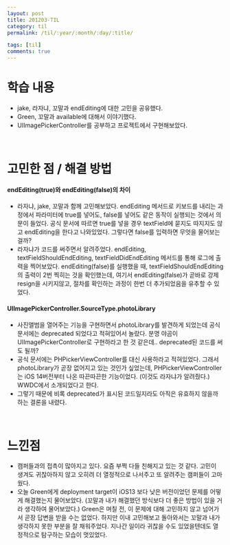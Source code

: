 ```yaml
---
layout: post
title: 201203-TIL
category: til
permalink: /til/:year/:month/:day/:title/

tags: [til]
comments: true
---
```


# 학습 내용
- jake, 라자냐, 꼬말과 endEditing에 대한 고민을 공유했다.
- Green, 꼬말과 available에 대해서 이야기했다.
- UIImagePickerController를 공부하고 프로젝트에서 구현해보았다.

<br>

# 고민한 점 / 해결 방법
#### endEditing(true)와 endEditing(false)의 차이
- 라자냐, jake, 꼬말과 함께 고민해보았다. endEditing 메서드로 키보드를 내리는 과정에서 파라미터에 true를 넣어도, false를 넣어도 같은 동작이 실행되는 것에서 의문이 들었다. 공식 문서에 따르면 true를 넣을 경우 textField에 묻지도 따지지도 않고 endEditing을 한다고 나와있었다. 그렇다면 false를 입력하면 무엇을 물어보는 걸까?
- 라자냐가 코드를 써주면서 알려주었다. endEditing, textFieldShouldEndEditing, textFieldDidEndEditing 메서드를 통해 로그에 출력을 찍어보았다. endEditing(false)를 실행했을 때, textFieldShouldEndEditing의 출력이 2번 찍히는 것을 확인했는데, 여기서 endEditing(false)가 곧바로 강제 resign을 시키지않고, 절차를 확인하는 과정이 한번 더 추가되었음을 유추할 수 있었다.

#### UIImagePickerController.SourceType.photoLibrary
- 사진앨범을 열어주는 기능을 구현하면서 photoLibrary를 발견하게 되었는데 공식 문서에는 deprecated 되었다고 적혀있어서 놀랐다. 분명 야곰이 UIImagePickerController로 구현하라고 한 것 같은데.. deprecated된 코드를 써도 될까?
- 공식 문서에는 PHPickerViewController를 대신 사용하라고 적혀있었다. 그래서 photoLibrary가 곧장 없어지고 있는 것인가 싶었는데, PHPickerViewController는 iOS 14버전부터 나온 따끈따끈한 기능이었다. (이것도 라자냐가 알려줬다.) WWDC에서 소개되었다고 한다.
- 그렇기 때문에 비록 deprecated가 표시된 코드일지라도 아직은 유효하지 않을까하는 결론을 내렸다.

<br>

# 느낀점
- 캠퍼들과의 접촉이 많아지고 있다. 요즘 부쩍 다들 친해지고 있는 것 같다. 고민이 생겨도 귀찮아하지 않고 오히려 더 열정적으로 나서주고 또 알려주는 캠퍼들이 고마웠다.
- 오늘 Green에게 deployment target이 iOS13 보다 낮은 버전이었던 문제를 어떻게 해결했는지 물어보았다. (꼬말과 내가 해결했던 방식보다 더 좋은 방법이 있을 거라 생각하여 물어보았다.) Green은 며칠 전, 이 문제에 대해 고민하지 않고 넘어가서 곧장 답변을 받을 수는 없었다. 하지만 이내 고민해보고 돌아와서는 꼬말과 내가 생각하지 못한 부분을 잘 채워주었다. 지나간 일이라 귀찮을 수도 있었을텐데도 열정적으로 탐구하는 모습이 멋있었다.
